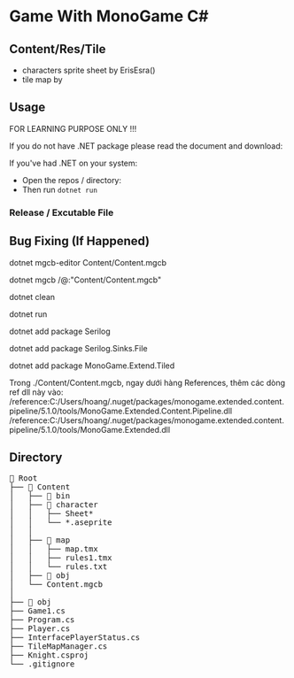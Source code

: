 # Game With MonoGame C#

## Content/Res/Tile
- characters sprite sheet by ErisEsra()
- tile map by 

## Usage
FOR LEARNING PURPOSE ONLY !!!

If you do not have .NET package please read the document and download: 

If you've had .NET on your system:
- Open the repos / directory:
- Then run ```dotnet run```

### Release / Excutable File


## Bug Fixing (If Happened)
dotnet mgcb-editor Content/Content.mgcb

dotnet mgcb /@:"Content/Content.mgcb"

dotnet clean

dotnet run

dotnet add package Serilog

dotnet add package Serilog.Sinks.File

dotnet add  package MonoGame.Extend.Tiled


Trong ./Content/Content.mgcb, ngay dưới hàng References, thêm các dòng ref dll này vào:
/reference:C:/Users/hoang/.nuget/packages/monogame.extended.content.pipeline/5.1.0/tools/MonoGame.Extended.Content.Pipeline.dll
/reference:C:/Users/hoang/.nuget/packages/monogame.extended.content.pipeline/5.1.0/tools/MonoGame.Extended.dll


## Directory

<pre>
📁 Root
├── 📁 Content
│   ├── 📁 bin
│   ├── 📁 character
│   │   ├── Sheet*
│   │   └── *.aseprite
│   │
│   ├── 📁 map
│   │   ├── map.tmx
│   │   ├── rules1.tmx
│   │   └── rules.txt
│   ├── 📁 obj
│   └── Content.mgcb
│
├── 📁 obj
├── Game1.cs
├── Program.cs
├── Player.cs
├── InterfacePlayerStatus.cs
├── TileMapManager.cs
├── Knight.csproj
└── .gitignore
</pre>